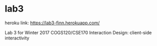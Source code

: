 lab3
====

heroku link: https://lab3-finn.herokuapp.com/

Lab 3 for Winter 2017 COGS120/CSE170 Interaction Design: client-side interactivity
